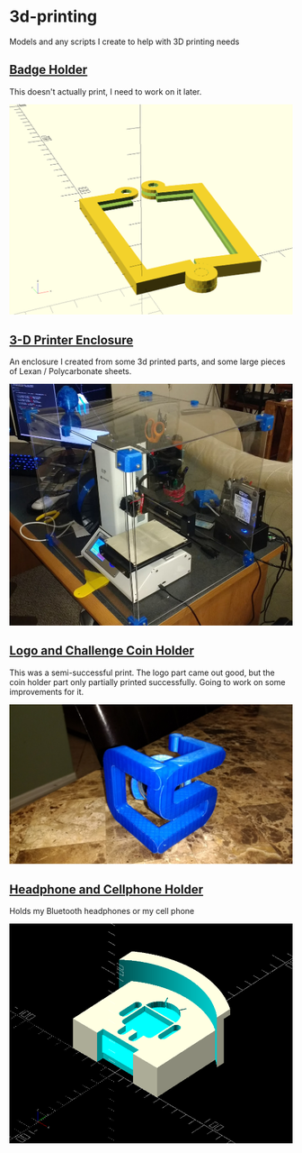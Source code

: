 # 3d-printing
Models and any scripts I create to help with 3D printing needs

## [Badge Holder](badge-holder)

This doesn't actually print, I need to work on it later.

![Badge Holder](badge-holder/badge_holder.png)

## [3-D Printer Enclosure](printer_enclosure)

An enclosure I created from some 3d printed parts, and some large pieces of
Lexan / Polycarbonate sheets.

![Enclosure Assembled](printer_enclosure/enclosure_assembled.jpg)

## [Logo and Challenge Coin Holder](3dlogo)

This was a semi-successful print.  The logo part came out good, but the coin
holder part only partially printed successfully.  Going to work on some
improvements for it.

![3-D Logo and Coin Holder](3dlogo/Photos/3dlogo-normal_view.jpg)

## [Headphone and Cellphone Holder](headphone)

Holds my Bluetooth headphones or my cell phone

![Bluetooth / Phone Holder](headphone/renders/whole-1.png)



